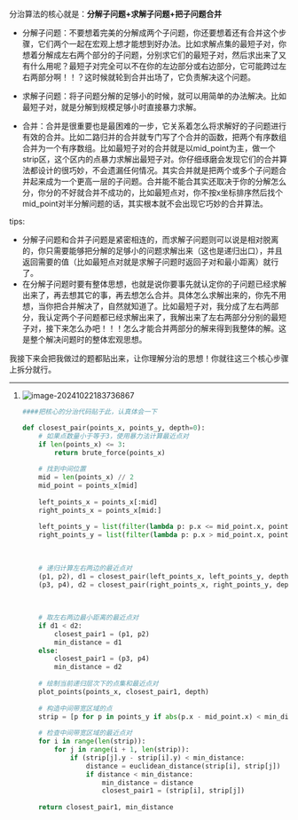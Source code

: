 分治算法的核心就是：**分解子问题+求解子问题+把子问题合并**

* 分解子问题：不要想着完美的分解成两个子问题，你还要想着还有合并这个步骤，它们两个一起在宏观上想才能想到好办法。比如求解点集的最短子对，你想着分解成左右两个部分的子问题，分别求它们的最短子对，然后求出来了又有什么用呢？最短子对完全可以不在你的左边部分或右边部分，它可能跨过左右两部分啊！！？这时候就轮到合并出场了，它负责解决这个问题。

* 求解子问题：将子问题分解的足够小的时候，就可以用简单的办法解决。比如最短子对，就是分解到规模足够小时直接暴力求解。
* 合并：合并是很重要也是最困难的一步，它关系着怎么将求解好的子问题进行有效的合并。比如二路归并的合并就专门写了个合并的函数，把两个有序数组合并为一个有序数组。比如最短子对的合并就是以mid_point为主，做一个strip区，这个区内的点暴力求解出最短子对。你仔细琢磨会发现它们的合并算法都设计的很巧妙，不会遗漏任何情况。其实合并就是把两个或多个子问题合并起来成为一个更高一层的子问题。合并能不能合其实还取决于你的分解怎么分，你分的不好就合并不成功的，比如最短点对，你不按x坐标排序然后找个mid_point对半分解问题的话，其实根本就不会出现它巧妙的合并算法。

tips:

* 分解子问题和合并子问题是紧密相连的，而求解子问题则可以说是相对脱离的，你只需要能够把分解的足够小的问题求解出来（这也是递归出口），并且返回需要的值（比如最短点对就是求解子问题时返回子对和最小距离）就行了。
* 在分解子问题时要有整体思想，也就是说你要事先就认定你的子问题已经求解出来了，再去想其它的事，再去想怎么合并。具体怎么求解出来的，你先不用想，当你把合并解决了，自然就知道了。比如最短子对，我分成了左右两部分，我认定两个子问题都已经求解出来了，我解出来了左右两部分分别的最短子对，接下来怎么办吧！！！怎么才能合并两部分的解来得到我整体的解。这是整个解决问题时的整体宏观思想。



我接下来会把我做过的题都贴出来，让你理解分治的思想！你就往这三个核心步骤上拆分就行。

*********



1. ![image-20241022183736867]('.\pic\1.png')
   ```python
   ####把核心的分治代码贴于此，认真体会一下
   
   def closest_pair(points_x, points_y, depth=0):
       # 如果点数量小于等于3，使用暴力法计算最近点对
       if len(points_x) <= 3:
           return brute_force(points_x)
       
       # 找到中间位置
       mid = len(points_x) // 2
       mid_point = points_x[mid]
       
       left_points_x = points_x[:mid]
       right_points_x = points_x[mid:]
       
       left_points_y = list(filter(lambda p: p.x <= mid_point.x, points_y))
       right_points_y = list(filter(lambda p: p.x > mid_point.x, points_y))
       
       
       
       # 递归计算左右两边的最近点对
       (p1, p2), d1 = closest_pair(left_points_x, left_points_y, depth + 1)
       (p3, p4), d2 = closest_pair(right_points_x, right_points_y, depth + 1)
       
       
       
       # 取左右两边最小距离的最近点对
       if d1 < d2:
           closest_pair1 = (p1, p2)
           min_distance = d1
       else:
           closest_pair1 = (p3, p4)
           min_distance = d2
       
       # 绘制当前递归层次下的点集和最近点对
       plot_points(points_x, closest_pair1, depth)
       
       # 构造中间带宽区域的点
       strip = [p for p in points_y if abs(p.x - mid_point.x) < min_distance]
       
       # 检查中间带宽区域的最近点对
       for i in range(len(strip)):
           for j in range(i + 1, len(strip)):
               if (strip[j].y - strip[i].y) < min_distance:
                   distance = euclidean_distance(strip[i], strip[j])
                   if distance < min_distance:
                       min_distance = distance
                       closest_pair1 = (strip[i], strip[j])
                       
       return closest_pair1, min_distance
   ```
   
   
   
   




